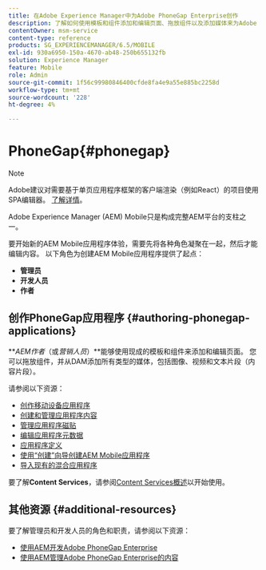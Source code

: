 ```yaml
---
title: 在Adobe Experience Manager中为Adobe PhoneGap Enterprise创作
description: 了解如何使用模板和组件添加和编辑页面、拖放组件以及添加媒体来为Adobe PhoneGap Enterprise创作。
contentOwner: msm-service
content-type: reference
products: SG_EXPERIENCEMANAGER/6.5/MOBILE
exl-id: 930a6950-150a-4670-ab48-250b655132fb
solution: Experience Manager
feature: Mobile
role: Admin
source-git-commit: 1f56c99980846400cfde8fa4e9a55e885bc2258d
workflow-type: tm+mt
source-wordcount: '228'
ht-degree: 4%

---
```


# PhoneGap{#phonegap}

>[!NOTE]
>
>Adobe建议对需要基于单页应用程序框架的客户端渲染（例如React）的项目使用SPA编辑器。 [了解详情](/help/sites-developing/spa-overview.md)。

Adobe Experience Manager (AEM) Mobile只是构成完整AEM平台的支柱之一。

要开始新的AEM Mobile应用程序体验，需要先将各种角色凝聚在一起，然后才能编辑内容。 以下角色为创建AEM Mobile应用程序提供了起点：

* **管理员**
* **开发人员**
* **作者**

## 创作PhoneGap应用程序 {#authoring-phonegap-applications}

***AEM作者*（或&#x200B;*营销人员*）**能够使用现成的模板和组件来添加和编辑页面。 您可以拖放组件，并从DAM添加所有类型的媒体，包括图像、视频和文本片段（内容片段）。

请参阅以下资源：

* [创作移动设备应用程序](/help/mobile/phonegap-authoring-apps.md)
* [创建和管理应用程序内容](/help/mobile/phonegap-manage-app-content.md)
* [管理应用程序磁贴](/help/mobile/phonegap-app-details-tile.md)
* [编辑应用程序元数据](/help/mobile/phonegap-editmetadata.md)
* [应用程序定义](/help/mobile/phonegap-app-definitions.md)
* [使用“创建”向导创建AEM Mobile应用程序](/help/mobile/phonegap-create-new-app.md)
* [导入现有的混合应用程序](/help/mobile/phonegap-adding-content-to-imported-app.md)

要了解&#x200B;**Content Services**，请参阅[Content Services概述](/help/mobile/develop-content-as-a-service.md)以开始使用。

## 其他资源 {#additional-resources}

要了解管理员和开发人员的角色和职责，请参阅以下资源：

* [使用AEM开发Adobe PhoneGap Enterprise](/help/mobile/developing-in-phonegap.md)
* [使用AEM管理Adobe PhoneGap Enterprise的内容](/help/mobile/administer-phonegap.md)
